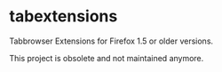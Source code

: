 # tabextensions
Tabbrowser Extensions for Firefox 1.5 or older versions.

This project is obsolete and not maintained anymore.
